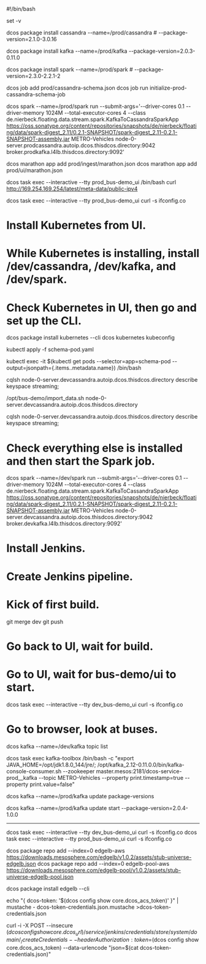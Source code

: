 #!/bin/bash

set -v

dcos package install cassandra --name=/prod/cassandra # --package-version=2.1.0-3.0.16

dcos package install kafka --name=/prod/kafka --package-version=2.0.3-0.11.0

dcos package install spark --name=/prod/spark # --package-version=2.3.0-2.2.1-2

dcos job add prod/cassandra-schema.json
dcos job run initialize-prod-cassandra-schema-job

dcos spark --name=/prod/spark run --submit-args='--driver-cores 0.1 --driver-memory 1024M --total-executor-cores 4 --class de.nierbeck.floating.data.stream.spark.KafkaToCassandraSparkApp https://oss.sonatype.org/content/repositories/snapshots/de/nierbeck/floating/data/spark-digest_2.11/0.2.1-SNAPSHOT/spark-digest_2.11-0.2.1-SNAPSHOT-assembly.jar METRO-Vehicles node-0-server.prodcassandra.autoip.dcos.thisdcos.directory:9042 broker.prodkafka.l4lb.thisdcos.directory:9092'

dcos marathon app add prod/ingest/marathon.json
dcos marathon app add prod/ui/marathon.json


dcos task exec --interactive --tty prod_bus-demo_ui /bin/bash
curl http://169.254.169.254/latest/meta-data/public-ipv4

dcos task exec --interactive --tty prod_bus-demo_ui curl -s ifconfig.co


# Install Kubernetes from UI.
# While Kubernetes is installing, install /dev/cassandra, /dev/kafka, and /dev/spark.
# Check Kubernetes in UI, then go and set up the CLI.

dcos package install kubernetes --cli
dcos kubernetes kubeconfig

kubectl apply -f schema-pod.yaml

kubectl exec -it $(kubectl get pods --selector=app=schema-pod --output=jsonpath={.items..metadata.name}) /bin/bash

cqlsh node-0-server.devcassandra.autoip.dcos.thisdcos.directory
describe keyspace streaming;

/opt/bus-demo/import_data.sh node-0-server.devcassandra.autoip.dcos.thisdcos.directory

cqlsh node-0-server.devcassandra.autoip.dcos.thisdcos.directory
describe keyspace streaming;


# Check everything else is installed and then start the Spark job.
dcos spark --name=/dev/spark run --submit-args='--driver-cores 0.1 --driver-memory 1024M --total-executor-cores 4 --class de.nierbeck.floating.data.stream.spark.KafkaToCassandraSparkApp https://oss.sonatype.org/content/repositories/snapshots/de/nierbeck/floating/data/spark-digest_2.11/0.2.1-SNAPSHOT/spark-digest_2.11-0.2.1-SNAPSHOT-assembly.jar METRO-Vehicles node-0-server.devcassandra.autoip.dcos.thisdcos.directory:9042 broker.devkafka.l4lb.thisdcos.directory:9092'

# Install Jenkins.
# Create Jenkins pipeline.
# Kick of first build.

git merge dev
git push

# Go back to UI, wait for build.
# Go to UI, wait for bus-demo/ui to start.

dcos task exec --interactive --tty dev_bus-demo_ui curl -s ifconfig.co

# Go to browser, look at buses.




dcos kafka --name=/dev/kafka topic list

dcos task exec kafka-toolbox /bin/bash -c "export JAVA_HOME=/opt/jdk1.8.0_144/jre/; /opt/kafka_2.12-0.11.0.0/bin/kafka-console-consumer.sh --zookeeper master.mesos:2181/dcos-service-prod__kafka --topic METRO-Vehicles --property print.timestamp=true --property print.value=false"



dcos kafka --name=/prod/kafka update package-versions


dcos kafka --name=/prod/kafka update start --package-version=2.0.4-1.0.0



---------------------------------------------------------------------------------------------------------------------



dcos task exec --interactive --tty dev_bus-demo_ui curl -s ifconfig.co
dcos task exec --interactive --tty prod_bus-demo_ui curl -s ifconfig.co





dcos package repo add --index=0 edgelb-aws https://downloads.mesosphere.com/edgelb/v1.0.2/assets/stub-universe-edgelb.json
dcos package repo add --index=0 edgelb-pool-aws https://downloads.mesosphere.com/edgelb-pool/v1.0.2/assets/stub-universe-edgelb-pool.json


dcos package install edgelb --cli



echo "{ dcos-token: '$(dcos config show core.dcos_acs_token)' }" | mustache - dcos-token-credentials.json.mustache >dcos-token-credentials.json


curl -i -X POST --insecure $(dcos config show core.dcos_url)/service/jenkins/credentials/store/system/domain/_/createCredentials --header Authorization:token=$(dcos config show core.dcos_acs_token) --data-urlencode "json=$(cat dcos-token-credentials.json)"
